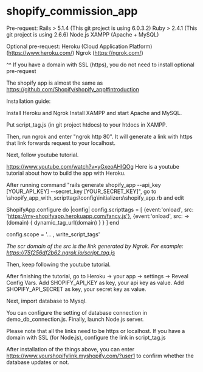 # shopify_commission_app

Pre-request:
Rails > 5.1.4 (This git project is using 6.0.3.2)
Ruby > 2.4.1 (This git project is using 2.6.6)
Node.js
XAMPP (Apache + MySQL)

Optional pre-request:
Heroku (Cloud Application Platform) (https://www.heroku.com/)
Ngrok (https://ngrok.com/)

^^ If you have a domain with SSL (https), you do not need to install optional pre-request

The shopify app is almost the same as https://github.com/Shopify/shopify_app#introduction

Installation guide:

Install Heroku and Ngrok
Install XAMPP and start Apache and MySQL.

Put script_tag.js (in git project htdocs) to your htdocs in XAMPP.

Then, run ngrok and enter "ngrok http 80". It will generate a link with https that link forwards request to your localhost.

Next, follow youtube tutorial.

https://www.youtube.com/watch?v=yGxeoAHlQOg
Here is a youtube tutorial about how to build the app with Heroku.

After running command "rails generate shopify_app --api_key [YOUR_API_KEY] --secret_key [YOUR_SECRET_KEY]", go to \shopify_app_with_scripttags\config\initializers\shopify_app.rb and edit

ShopifyApp.configure do |config|
  config.scripttags = [
    {event:'onload', src: 'https://my-shopifyapp.herokuapp.com/fancy.js'},
    {event:'onload', src: ->(domain) { dynamic_tag_url(domain) } }
  ]
end

config.scope = '... , write_script_tags'

*The scr domain of the src is the link generated by Ngrok. For example: https://75f256df2b62.ngrok.io/script_tag.js*

Then, keep following the youtube tutorial.

After finishing the tutorial, go to Heroku -> your app -> settings -> Reveal Config Vars.
Add SHOPIFY_API_KEY as key, your api key as value.
Add SHOPIFY_API_SECRET as key, your secret key as value.

Next, import database to Mysql.

You can configure the setting of database connection in demo_db_connection.js.
Finally, launch Node.js server.

Please note that all the links need to be https or localhost. If you have a domain with SSL (for Node.js), configure the link in script_tag.js

After installation of the things above, you can enter https://www.yourshopifylink.myshopify.com/?user1 to confirm whether the database updates or not.
